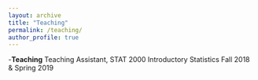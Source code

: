 ```yaml
---
layout: archive
title: "Teaching"
permalink: /teaching/
author_profile: true
---
```



-**Teaching**
Teaching Assistant, STAT 2000 Introductory Statistics Fall 2018 & Spring 2019




